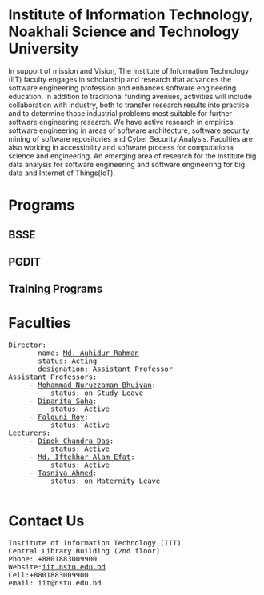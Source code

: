# Institute of Information Technology, Noakhali Science and Technology University
In support of mission and Vision, The Institute of Information Technology (IIT) faculty engages in scholarship and research that advances the software engineering profession and enhances software engineering education. In addition to traditional funding avenues, activities will include collaboration with industry, both to transfer research results into practice and to determine those industrial problems most suitable for further software engineering research. We have active research in empirical software engineering in areas of software architecture, software security, mining of software repositories and Cyber Security Analysis. Faculties are also working in accessibility and software process for computational science and engineering. An emerging area of research for the institute big data analysis for software engineering and software engineering for big data and Internet of Things(IoT).</p>
  
# Programs
## BSSE
## PGDIT
## Training Programs

# Faculties

<pre>
Director: 
       name: <a href="https://nstu.edu.bd/faculty-member/md-auhidur-rahman-jwm575">Md. Auhidur Rahman</a>
       status: Acting
       designation: Assistant Professor
Assistant Professors:
     - <a href="https://nstu.edu.bd/faculty-member/md-nuruzzaman-bhuyian-uq0234">Mohammad Nuruzzaman Bhuiyan</a>:
          status: on Study Leave
     - <a href="https://nstu.edu.bd/faculty-member/dipanita-saha-tlj120">Dipanita Saha</a>:
          status: Active
     - <a href="https://nstu.edu.bd/faculty-member/falguni-roy-bew885">Falguni Roy</a>:
          status: Active
Lecturers:
     - <a href="https://nstu.edu.bd/faculty-member/dipok-chandra-das-vzs829">Dipok Chandra Das</a>:
          status: Active
     - <a href="https://nstu.edu.bd/faculty-member/tasniya-ahmed-2nd636">Md. Iftekhar Alam Efat</a>:
          status: Active
     - <a href="https://nstu.edu.bd/faculty-member/md-iftekharul-alam-efat-dad688">Tasniya Ahmed</a>:
          status: on Maternity Leave 
    
</pre>

# Contact Us
<pre>
Institute of Information Technology (IIT)
Central Library Building (2nd floor)
Phone: +8801883009900
Website:<a href="http://iit.nstu.edu.bd/">iit.nstu.edu.bd</a>
Cell:+8801883009900
email: iit@nstu.edu.bd
</pre>
